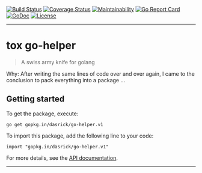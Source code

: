 [![Build Status][travis-image]][travis-url]
[![Coverage Status][coveralls-image]][coveralls-url]
[![Maintainability][codeclimate-image]][codeclimate-url]
[![Go Report Card][goreport-image]][goreport-url]
[![GoDoc][godoc-image]][godoc-url]
[![License][license-image]][license-url]

***

# tox go-helper

> A swiss army knife for golang

Why: After writing the same lines of code over and over again, I came to the conclusion to pack everything into a package ...

## Getting started

To get the package, execute:

```
go get gopkg.in/dasrick/go-helper.v1
```
To import this package, add the following line to your code:
```
import "gopkg.in/dasrick/go-helper.v1"
```
For more details, see the [API documentation][godoc-url].

***

[travis-image]: https://travis-ci.org/dasrick/go-helper.svg?branch=master
[travis-url]: https://travis-ci.org/dasrick/go-helper

[coveralls-image]: https://coveralls.io/repos/github/dasrick/go-helper/badge.svg?branch=master
[coveralls-url]: https://coveralls.io/github/dasrick/go-helper?branch=master

[codeclimate-image]: https://api.codeclimate.com/v1/badges/fe69cc992370b3f97d94/maintainability
[codeclimate-url]: https://codeclimate.com/github/dasrick/go-helper/maintainability

[goreport-image]: https://goreportcard.com/badge/github.com/dasrick/go-helper
[goreport-url]: https://goreportcard.com/report/github.com/dasrick/go-helper

[godoc-image]: https://godoc.org/github.com/dasrick/go-helper?status.svg
[godoc-url]: https://godoc.org/github.com/dasrick/go-helper

[license-image]: https://img.shields.io/github/license/dasrick/go-helper.svg?style=flat
[license-url]: https://github.com/dasrick/go-helper/blob/master/LICENSE
